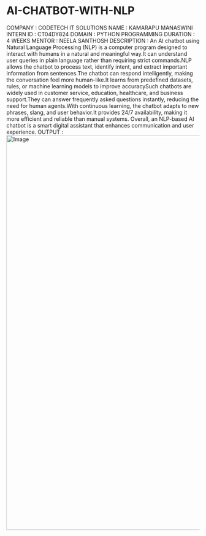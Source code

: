 # AI-CHATBOT-WITH-NLP
COMPANY : CODETECH IT SOLUTIONS
NAME : KAMARAPU MANASWINI 
INTERN ID : CT04DY824
DOMAIN : PYTHON PROGRAMMING
DURATION : 4 WEEKS MENTOR : NEELA SANTHOSH
DESCRIPTION : 
An AI chatbot using Natural Language Processing (NLP) is a computer program designed to interact with humans in a natural and meaningful way.It can understand user queries in plain language rather than requiring strict commands.NLP allows the chatbot to process text, identify intent, and extract important information from sentences.The chatbot can respond intelligently, making the conversation feel more human-like.It learns from predefined datasets, rules, or machine learning models to improve accuracySuch chatbots are widely used in customer service, education, healthcare, and business support.They can answer frequently asked questions instantly, reducing the need for human agents.With continuous learning, the chatbot adapts to new phrases, slang, and user behavior.It provides 24/7 availability, making it more efficient and reliable than manual systems.
Overall, an NLP-based AI chatbot is a smart digital assistant that enhances communication and user experience.
OUTPUT :
<img width="1920" height="1030" alt="Image" src="https://github.com/user-attachments/assets/e9577058-7017-44b2-9c49-0cd2cf3c8262" />
